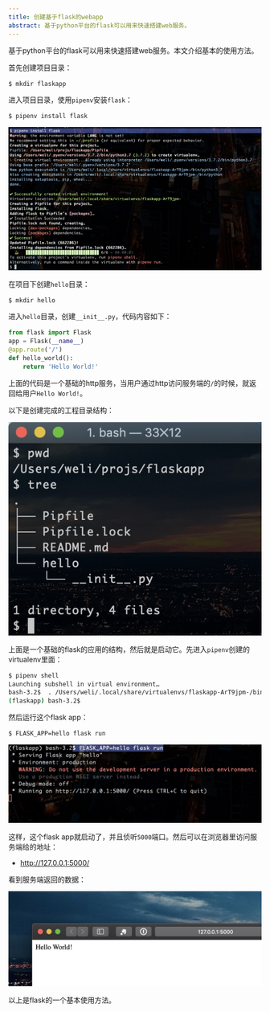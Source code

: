 ```yaml
---
title: 创建基于flask的webapp
abstract: 基于python平台的flask可以用来快速搭建web服务。
---
```





基于python平台的flask可以用来快速搭建web服务。本文介绍基本的使用方法。


首先创建项目目录：

```bash
$ mkdir flaskapp
```

进入项目目录，使用`pipenv`安装`flask`：

```bash
$ pipenv install flask
```

![](https://raw.githubusercontent.com/liweinan/blogpic2019/master/data/mar23/7E716C08-3551-4ABC-BB97-4D43FC1432BC.png)

在项目下创建`hello`目录：

```bash
$ mkdir hello
```

进入`hello`目录，创建`__init__.py`，代码内容如下：

```python
from flask import Flask
app = Flask(__name__)
@app.route('/')
def hello_world():
    return 'Hello World!'
```

上面的代码是一个基础的http服务，当用户通过http访问服务端的`/`的时候，就返回给用户`Hello World!`。

以下是创建完成的工程目录结构：

![](https://raw.githubusercontent.com/liweinan/blogpic2019/master/data/mar23/47E5EB5F-4F87-4AED-A37F-297BDA051C50.png)

上面是一个基础的flask的应用的结构，然后就是启动它。先进入`pipenv`创建的virtualenv里面：

```bash
$ pipenv shell
Launching subshell in virtual environment…
bash-3.2$  . /Users/weli/.local/share/virtualenvs/flaskapp-ArT9jpm-/bin/activate
(flaskapp) bash-3.2$
```

然后运行这个flask app：

```bash
$ FLASK_APP=hello flask run
```

![](https://raw.githubusercontent.com/liweinan/blogpic2019/master/data/mar23/B5847CC3-E779-4359-9C50-53D594AE9C2A.png)

这样，这个flask app就启动了，并且侦听`5000`端口。然后可以在浏览器里访问服务端给的地址：

* http://127.0.0.1:5000/

看到服务端返回的数据：

![](https://raw.githubusercontent.com/liweinan/blogpic2019/master/data/mar23/5C57C1F9-F425-4933-928E-A7C19A5BEB14.png)

以上是flask的一个基本使用方法。


